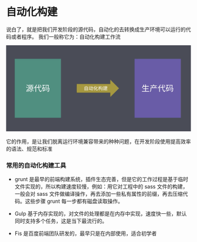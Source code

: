 # 自动化构建

说白了，就是把我们开发阶段的源代码，自动化的去转换成生产环境可以运行的代码或者程序。
我们一般称它为：自动化构建工作流



![avatar](./images/28.png)



它的作用，是让我们脱离运行环境兼容带来的种种问题，在开发阶段使用提高效率的语法、规范和标准



### 常用的自动化构建工具

- grunt 是最早的前端构建系统，插件生态完善，但是它的工作过程是基于临时文件实现的，所以构建速度较慢，例如：用它对工程中的 sass 文件的构建，一般会对 sass 文件做编译操作，再去添加一些私有属性的前缀，再去压缩代码。这些步骤 grunt 每一步都有磁盘读取操作。

- Gulp 基于内存实现的，对文件的处理都是在内存中实现，速度快一些，默认同时支持多个任务，这是当下最流行的。

- Fis 是百度前端团队研发的，最早只是在内部使用，适合初学者
